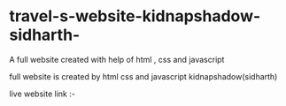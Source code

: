 # travel-s-website-kidnapshadow-sidharth-
A full website created with help of html , css and javascript

full website is created by html css and javascript
  kidnapshadow(sidharth)

live website link :- 

